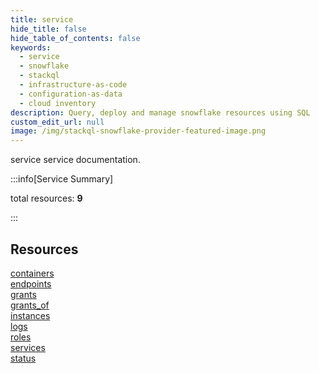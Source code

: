 ```yaml
---
title: service
hide_title: false
hide_table_of_contents: false
keywords:
  - service
  - snowflake
  - stackql
  - infrastructure-as-code
  - configuration-as-data
  - cloud inventory
description: Query, deploy and manage snowflake resources using SQL
custom_edit_url: null
image: /img/stackql-snowflake-provider-featured-image.png
---
```


service service documentation.

:::info[Service Summary]

total resources: __9__  

:::

## Resources
<div class="row">
<div class="providerDocColumn">
<a href="/services/service/containers/">containers</a><br />
<a href="/services/service/endpoints/">endpoints</a><br />
<a href="/services/service/grants/">grants</a><br />
<a href="/services/service/grants_of/">grants_of</a><br />
<a href="/services/service/instances/">instances</a>
</div>
<div class="providerDocColumn">
<a href="/services/service/logs/">logs</a><br />
<a href="/services/service/roles/">roles</a><br />
<a href="/services/service/services/">services</a><br />
<a href="/services/service/status/">status</a>
</div>
</div>